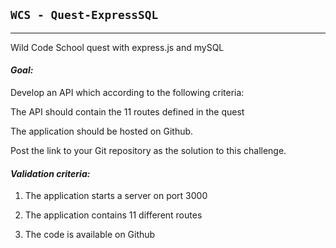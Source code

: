 ## `WCS - Quest-ExpressSQL`

---

Wild Code School quest with express.js and mySQL

#### *Goal:*

Develop an API which according to the following criteria:

The API should contain the 11 routes defined in the quest

The application should be hosted on Github.

Post the link to your Git repository as the solution to this challenge.  


#### *Validation criteria:*

1. The application starts a server on port 3000

2. The application contains 11 different routes

3. The code is available on Github